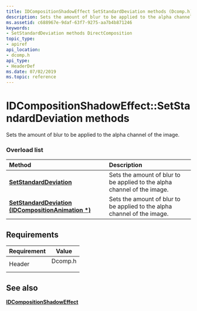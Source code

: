 ```yaml
---
title: IDCompositionShadowEffect SetStandardDeviation methods (Dcomp.h)
description: Sets the amount of blur to be applied to the alpha channel of the image.
ms.assetid: c688967e-9daf-63f7-9275-aa7b4b871246
keywords:
- SetStandardDeviation methods DirectComposition
topic_type:
- apiref
api_location:
- dcomp.h
api_type:
- HeaderDef
ms.date: 07/02/2019
ms.topic: reference
---
```


# IDCompositionShadowEffect::SetStandardDeviation methods

Sets the amount of blur to be applied to the alpha channel of the image.

### Overload list



| Method                                                                                                       | Description                                                                         |
|:-------------------------------------------------------------------------------------------------------------|:------------------------------------------------------------------------------------|
| [**SetStandardDeviation**](/windows/win32/api/dcomp/nf-dcomp-idcompositionshadoweffect-setstandarddeviation(float))                               | Sets the amount of blur to be applied to the alpha channel of the image.<br/> |
| [**SetStandardDeviation (IDCompositionAnimation \*)**](/windows/win32/api/dcomp/nf-dcomp-idcompositionshadoweffect-setstandarddeviation(idcompositionanimation)) | Sets the amount of blur to be applied to the alpha channel of the image.<br/> |



## Requirements



| Requirement | Value |
|-------------------|------------------------------------------------------------------------------------|
| Header<br/> | <dl> <dt>Dcomp.h</dt> </dl> |



## See also

<dl> <dt>

[**IDCompositionShadowEffect**](/windows/win32/api/dcomp/nn-dcomp-idcompositionshadoweffect)
</dt> </dl>

